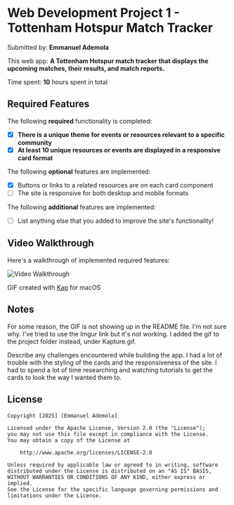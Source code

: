 # Web Development Project 1 - Tottenham Hotspur Match Tracker

Submitted by: **Emmanuel Ademola**

This web app: **A Tottenham Hotspur match tracker that displays the upcoming matches, their results, and match reports.**

Time spent: **10** hours spent in total

## Required Features

The following **required** functionality is completed:

- [x] **There is a unique theme for events or resources relevant to a specific community**
- [x] **At least 10 unique resources or events are displayed in a responsive card format**

The following **optional** features are implemented:

- [x] Buttons or links to a related resources are on each card component
- [ ] The site is responsive for both desktop and mobile formats

The following **additional** features are implemented:

* [ ] List anything else that you added to improve the site's functionality!

## Video Walkthrough

Here's a walkthrough of implemented required features:

<img src='https://i.imgur.com/myjCJuD.gif' title='Project 1' width='' alt='Video Walkthrough' />

<!-- Replace this with whatever GIF tool you used! -->
GIF created with [Kap](https://getkap.co/) for macOS
<!-- Recommended tools:
[Kap](https://getkap.co/) for macOS
[ScreenToGif](https://www.screentogif.com/) for Windows
[peek](https://github.com/phw/peek) for Linux. -->

## Notes
For some reason, the GIF is not showing up in the README file. I'm not sure why. I've tried to use the Imgur link but it's not working. I added the gif to the project folder instead, under Kapture.gif.

Describe any challenges encountered while building the app.
I had a lot of trouble with the styling of the cards and the responsiveness of the site. I had to spend a lot of time researching and watching tutorials to get the cards to look the way I wanted them to.

## License

    Copyright [2025] [Emmanuel Ademola]

    Licensed under the Apache License, Version 2.0 (the "License");
    you may not use this file except in compliance with the License.
    You may obtain a copy of the License at

        http://www.apache.org/licenses/LICENSE-2.0

    Unless required by applicable law or agreed to in writing, software
    distributed under the License is distributed on an "AS IS" BASIS,
    WITHOUT WARRANTIES OR CONDITIONS OF ANY KIND, either express or implied.
    See the License for the specific language governing permissions and
    limitations under the License.